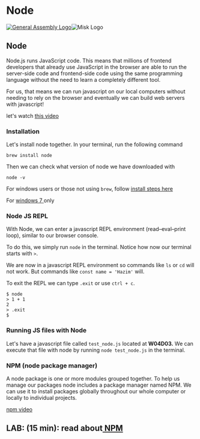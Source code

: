 # Node

[![General Assembly Logo](https://camo.githubusercontent.com/1a91b05b8f4d44b5bbfb83abac2b0996d8e26c92/687474703a2f2f692e696d6775722e636f6d2f6b6538555354712e706e67)](https://generalassemb.ly/education/web-development-immersive)![Misk Logo](https://i.ibb.co/KmXhJbm/Webp-net-resizeimage-1.png)

## Node

Node.js runs JavaScript code. This means that millions of frontend developers that already use JavaScript in the browser are able to run the server-side code and frontend-side code using the same programming language without the need to learn a completely different tool.

For us, that means we can run javascript on our local computers without needing to rely on the browser and eventually we can build web servers with javascript!

let's watch [this video](https://www.youtube.com/watch?v=uVwtVBpw7RQ)

### Installation

Let's install node together. In your terminal, run the following command

```text
brew install node
```

Then we can check what version of node we have downloaded with

```text
node -v
```

For windows users or those not using `brew`, follow [install steps here](https://nodejs.org/en/)

For [windows 7 ](https://www.centennialsoftwaresolutions.com/post/install-node-js-on-windows-7)only

### Node JS REPL

With Node, we can enter a javascript REPL environment \(read–eval–print loop\), similar to our browser console.

To do this, we simply run `node` in the terminal. Notice how now our terminal starts with `>`.

We are now in a javascript REPL environment so commands like `ls` or `cd` will not work. But commands like `const name = 'Hazim'` will.

To exit the REPL we can type `.exit` or use `ctrl + c`.

```text
$ node
> 1 + 1
2
> .exit
$
```

### Running JS files with Node

Let's have a javascript file called `test_node.js` located at **W04D03.** We can execute that file with node by running `node test_node.js` in the terminal.

### NPM \(node package manager\)

A node package is one or more modules grouped together. To help us manage our packages node includes a package manager named NPM. We can use it to install packages globally throughout our whole computer or locally to individual projects.

[npm video](https://www.youtube.com/watch?v=ZNbFagCBlwo)

## LAB: \(15 min\): read about[ NPM](https://www.w3schools.com/whatis/whatis_npm.asp)

